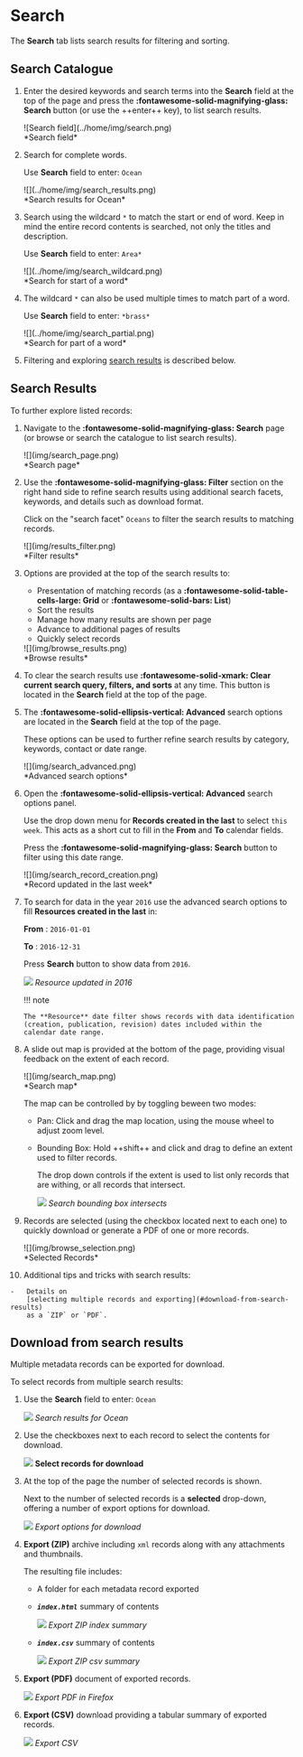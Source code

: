 # Search

The **Search** tab lists search results for filtering and sorting.

## Search Catalogue

1.  Enter the desired keywords and search terms into the **Search** field
    at the top of the page and press the **:fontawesome-solid-magnifying-glass: Search** button
    (or use the ++enter++ key), to list search results.

    <div class="browser-border">
    ![Search field](../home/img/search.png)
    </div>
    *Search field*
    

2.  Search for complete words.

    Use **Search** field to enter: `Ocean`

    <div class="browser-mockup">
    ![](../home/img/search_results.png)
    </div>
    *Search results for Ocean*

3.  Search using the wildcard `*` to match the start or end of word. 
    Keep in mind the entire record contents is searched, not only the
    titles and description.
    
    Use **Search** field to enter: `Area*`

    <div class="browser-mockup">
    ![](../home/img/search_wildcard.png)
    </div>
    *Search for start of a word*

4.  The wildcard `*` can also be used multiple times to match part of a word.

    Use **Search** field to enter: `*brass*`

    <div class="browser-mockup">
    ![](../home/img/search_partial.png)
    </div>
    *Search for part of a word*

5. Filtering and exploring [search results](#search-results) is described below.


## Search Results

To further explore listed records:

1.  Navigate to the **:fontawesome-solid-magnifying-glass: Search** page (or browse or search the catalogue to
    list search results).

    <div class="browser-mockup">
    ![](img/search_page.png)
    </div>
    *Search page*
    
2.  Use the **:fontawesome-solid-magnifying-glass: Filter** section on the right hand side to refine search results
    using additional search facets, keywords, and details such as download format.
    
    Click on the "search facet" `Oceans` to filter the search results to
    matching records.

    <div class="browser-border">
    ![](img/results_filter.png)
    </div>
    *Filter results*

3.  Options are provided at the top of the search results to:
    
    * Presentation of matching records (as a **:fontawesome-solid-table-cells-large: Grid**
    or **:fontawesome-solid-bars: List**)
    * Sort the results
    * Manage how many results are shown per page
    * Advance to additional pages of results
    * Quickly select records

    <div class="browser-border">
    ![](img/browse_results.png)
    </div>
    *Browse results*

4.  To clear the search results use **:fontawesome-solid-xmark: Clear current search query, filters, and sorts** 
    at any time. This button is located in the **Search** field at the top of the page.

5.  The **:fontawesome-solid-ellipsis-vertical: Advanced** search options are located in the 
    **Search** field at the top of the page.
    
    These options can be used to further refine search results by category, keywords, contact
    or date range.

    <div class="browser-mockup">
    ![](img/search_advanced.png)
    </div>
    *Advanced search options*

6.  Open the **:fontawesome-solid-ellipsis-vertical: Advanced** search options panel.
    
    Use the drop down menu for **Records created in the last** to select `this week`.
    This acts as a short cut to fill in the **From** and **To** calendar fields.
    
    Press the **:fontawesome-solid-magnifying-glass:  Search** button to filter using this date range.

    <div class="browser-border">
    ![](img/search_record_creation.png)
    </div>
    *Record updated in the last week*

7.  To search for data in the year `2016` use the advanced search
    options to fill **Resources created in the last** in:
    
    **From**
    :   `2016-01-01`
    
    **To**
    :   `2016-12-31`
    
    Press **Search** button to show data from `2016`.

    ![](img/search_resource_2016.png)
    *Resource updated in 2016*
    
    !!! note

        The **Resource** date filter shows records with data identification
        (creation, publication, revision) dates included within the
        calendar date range.

8.  A slide out map is provided at the bottom of the page, providing
    visual feedback on the extent of each record.

    <div class="browser-mockup">
    ![](img/search_map.png)
    </div>
    *Search map*

    The map can be controlled by by toggling beween two modes:

    -   Pan: Click and drag the map location, using the mouse wheel to
        adjust zoom level.

    -   Bounding Box: Hold ++shift++ and click and drag to define an extent used to filter
        records.
        
        The drop down controls if the extent is used to list
        only records that are withing, or all records that intersect.
        
        ![](img/search_map_bbox.png)
        *Search bounding box intersects*

9.  Records are selected (using the checkbox located next to each one)
    to quickly download or generate a PDF of one or more records.

    <div class="browser-mockup">
    ![](img/browse_selection.png)
    </div>
    *Selected Records*

10.  Additional tips and tricks with search results:

    -   Details on
        [selecting multiple records and exporting](#download-from-search-results)
        as a `ZIP` or `PDF`.

## Download from search results

Multiple metadata records can be exported for download.


To select records from multiple search results:

1.  Use the **Search** field to enter: `Ocean`

    ![](../home/img/search_results.png)
    *Search results for Ocean*

2.  Use the checkboxes next to each record to select the contents for
    download.

    ![](img/download_select_records.png)
    **Select records for download**

3.  At the top of the page the number of selected records is shown.

    Next to the number of selected records is a **selected** drop-down,
    offering a number of export options for download.
    
    ![](img/selected-actions.png)
    *Export options for download*

4.  **Export (ZIP)** archive including `xml` records along with any
    attachments and thumbnails.

    The resulting file includes:

    -   A folder for each metadata record exported

    -   ***`index.html`*** summary of contents

        ![](img/export_index_summary.png)
        *Export ZIP index summary*

    -   ***`index.csv`*** summary of contents

        ![](img/export_index_csv.png)
        *Export ZIP csv summary*

5.  **Export (PDF)** document of
    exported records.

    ![](img/export_pdf.png)
    *Export PDF in Firefox*

6.  **Export (CSV)** download providing
    a tabular summary of exported records.

    
    ![](img/export_index_csv.png)
    *Export CSV*
